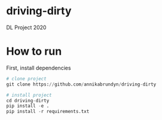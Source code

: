 # driving-dirty
DL Project 2020

# How to run
First, install dependencies

```python
# clone project   
git clone https://github.com/annikabrundyn/driving-dirty

# install project   
cd driving-dirty
pip install -e .   
pip install -r requirements.txt
```
